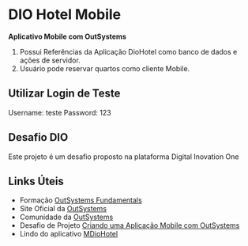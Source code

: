 # DIO Hotel Mobile

**Aplicativo Mobile com OutSystems**

1. Possui Referências da Aplicação DioHotel como banco de dados e ações de servidor.
2. Usuário pode reservar quartos como cliente Mobile.

## Utilizar Login de Teste

Username: teste
Password: 123

## Desafio DIO

Este projeto é um desafio proposto na plataforma Digital Inovation One

## Links Úteis

- Formação [OutSystems Fundamentals](https://web.dio.me/track/formacao-outsystems-fundamentals)
- Site Oficial da [OutSystems](https://www.outsystems.com/pt-br/)
- Comunidade da [OutSystems](https://www.outsystems.com/community/)
- Desafio de Projeto [Criando uma Aplicação Mobile com OutSystems](https://web.dio.me/project/criando-uma-aplicacao-mobile-com-outsystems/learning/4f2a5da1-5783-489c-97dc-b7b22186acc9?back=/track/formacao-outsystems-fundamentals&tab=undefined&moduleId=undefined)
- Lindo do aplicativo [MDioHotel](https://personal-qevrasqq.outsystemscloud.com/MDioHotel/)
